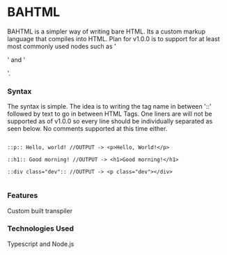# BAHTML

BAHTML is a simpler way of writing bare HTML. Its a custom markup language that compiles into HTML. Plan for v1.0.0 is to support for at least most commonly used nodes such as '<p> <h>' and '<div>'.

### Syntax

The syntax is simple. The idea is to writing the tag name in between '::' followed by text to go in between HTML Tags. One liners are will not be supported as of v1.0.0 so every line should be individually separated as seen below. No comments supported at this time either.

```

::p:: Hello, world! //OUTPUT -> <p>Hello, World!</p>

::h1:: Good morning! //OUTPUT -> <h1>Good morning!</h1>

::div class="dev":: //OUTPUT -> <p class="dev"></div>


```

### Features

Custom built transpiler

### Technologies Used

Typescript and Node.js

